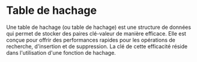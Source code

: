 # Table de hachage
Une table de hachage (ou table de hachage) est une structure de données qui permet de stocker des paires clé-valeur de 
manière efficace. Elle est conçue pour offrir des performances rapides pour les opérations de recherche, d'insertion et 
de suppression. La clé de cette efficacité réside dans l'utilisation d'une fonction de hachage.